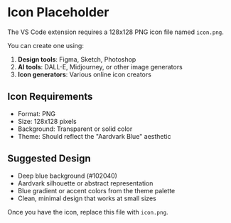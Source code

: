 # Icon Placeholder

The VS Code extension requires a 128x128 PNG icon file named `icon.png`.

You can create one using:

1. **Design tools**: Figma, Sketch, Photoshop
2. **AI tools**: DALL-E, Midjourney, or other image generators
3. **Icon generators**: Various online icon creators

## Icon Requirements

- Format: PNG
- Size: 128x128 pixels
- Background: Transparent or solid color
- Theme: Should reflect the "Aardvark Blue" aesthetic

## Suggested Design

- Deep blue background (#102040)
- Aardvark silhouette or abstract representation
- Blue gradient or accent colors from the theme palette
- Clean, minimal design that works at small sizes

Once you have the icon, replace this file with `icon.png`.
